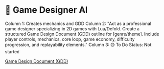 # 🧠 Game Designer AI

Column 1: Creates mechanics and GDD
Column 2: "Act as a professional game designer specializing in 2D games with Lua/Defold. Create a structured Game Design Document (GDD) outline for [genre/theme]. Include player controls, mechanics, core loop, game economy, difficulty progression, and replayability elements."
Column 3: 🟡 To Do
Status: Not started

[Game Design Document (GDD)](%F0%9F%A7%A0%20Game%20Designer%20AI%201c478c8c4a6a80bba8f2f8e2227c8872/Game%20Design%20Document%20(GDD)%201c478c8c4a6a8099a8d1fa38b04cb927.md)